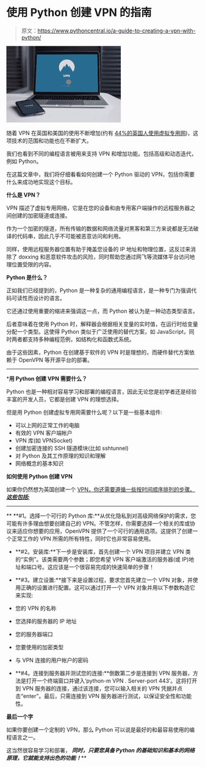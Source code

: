 # 使用 Python 创建 VPN 的指南

> 原文：<https://www.pythoncentral.io/a-guide-to-creating-a-vpn-with-python/>

[![vpn for python](img/263a11a339e545c608d996a5733f761e.png)](https://www.pythoncentral.io/wp-content/uploads/2022/12/vpn-g68ef18286_1920.jpg)

随着 VPN 在英国和美国的使用不断增加(约有 [44%的英国人使用虚拟专用网](https://cybercrew.uk/blog/vpn-usage-statistics-uk/#:~:text=44%25%20of%20UK%20internet%20users%20have%20used%20a%20VPN%20at%20some%20point,-As%20you%20can&text=This%20percentage%20is%20higher%20than,knew%20why%20VPNs%20were%20used.))，这项技术的范围和功能也在不断扩大。

我们也看到不同的编程语言被用来支持 VPN 和增加功能。包括高级和动态迭代，例如 Python。

在这篇文章中，我们将仔细看看如何创建一个 Python 驱动的 VPN，包括你需要什么来成功地实现这个目标。

**什么是 VPN？**

VPN 描述了虚拟专用网络，它是在您的设备和由专用客户端操作的远程服务器之间创建的加密隧道或连接。

作为一个加密的隧道，所有传输的数据和网络流量对黑客和第三方来说都是无法破译的代码串，因此几乎不可能被恶意访问和利用。

同样，使用远程服务器位置有助于掩盖您设备的 IP 地址和物理位置，这反过来消除了 doxxing 和恶意软件攻击的风险，同时帮助您通过网飞等流媒体平台访问地理位置受限的内容。

**Python 是什么？**

正如我们已经提到的，Python 是一种复杂的通用编程语言，是一种专门为强调代码可读性而设计的语言。

它还通过使用重要的缩进来强调这一点，而 Python 被认为是一种动态类型语言。

后者意味着在使用 Python 时，解释器会根据相关变量的实时值，在运行时给变量分配一个类型。这使得 Python 类似于广泛使用的替代方案，如 JavaScript，同时两者都支持多种编程范例，如结构化和函数式系统。

由于这些因素，Python 在创建基于软件的 VPN 时是理想的，而硬件替代方案依赖于 OpenVPN 等开源平台的部署。

******

 ***用 Python 创建 VPN 需要什么？**

Python 也是一种相对容易学习和部署的编程语言，因此无论您是初学者还是经验丰富的开发人员，它都是创建 VPN 的理想选择。

但是用 Python 创建虚拟专用网需要什么呢？以下是一些基本组件:

*   可以上网的正常工作的电脑
*   有效的 VPN 客户端帐户
*   VPN 库(如 VPNSocket)
*   创建加密连接的 SSH 隧道模块(比如 sshtunnel)
*   对 Python 及其工作原理的知识和理解
*   网络概念的基本知识

**如何使用 Python 创建 VPN**

如果你仍然想为英国创建一个 [VPN，你还需要遵循一些按时间顺序排列的步骤。 ***这些包括:***](https://surfshark.com/servers/uk)

******

 **   **#1。选择一个可行的 Python 库:**从优化隐私到对高级网络保护的需求，您可能有许多理由想要创建自己的 VPN。不管怎样，你需要选择一个相关的库或协议来适应你想要的应用，OpenVPN 提供了一个可行的通用选项。这提供了创建一个正常工作的 VPN 所需的所有特性，同时它也非常容易使用。

*   **#2。安装库:**下一步是安装库，首先创建一个 VPN 项目并建立 VPN 类的“实例”。该类需要两个参数；即您希望 VPN 客户端激活的服务器(或 IP)地址和端口号。这应该是一个很容易完成的快速简单的步骤！

*   **#3。建立设置:**接下来是设置过程，要求您首先建立一个 VPN 对象，并使用正确的设置进行配置。这可以通过打开一个 VPN 对象并用以下参数构造它来实现:

*   您的 VPN 的名称
*   您选择的服务器的 IP 地址
*   您的服务器端口
*   您要使用的加密类型
*   与 VPN 连接的用户帐户的密码

*   **#4。连接到服务器并测试您的连接:**倒数第二步是连接到 VPN 服务器，方法是打开一个终端窗口并键入‘python-m VPN . Server-port 443’。这将打开到 VPN 服务器的连接，通过该连接，您可以输入相关的 VPN 凭据并点击“enter”。最后，只需连接到 VPN 服务器进行测试，以保证安全性和功能性。

**最后一个字**

如果你要创建一个定制的 VPN，那么 Python 可以说是最好的和最容易使用的编程语言之一。

这当然很容易学习和部署， ***同时，只要您具备 Python 的基础知识和基本的网络原理，它就能支持出色的功能！*****